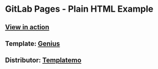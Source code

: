 # GitLab Pages - Plain HTML Example

## [View in action](https://virtuacreative.gitlab.io/genius/)

## Template: [Genius](http://www.templatemo.com/tm-402-genius)

## Distributor: [Templatemo](http://www.templatemo.com/)
